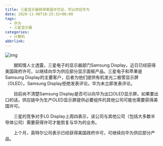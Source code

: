 ```yaml
---
title: 三星显示器获得美国许可证，可以供应华为
date: 2020-11-08T18:25:32+08:00
tags:
  - 华为
  - 三星显示器
categories:
  - 计算机
abbrlink:
---
```


![img](https://cdn.jsdelivr.net/gh/yakeing/Documentation@main/Hexo/images/fcab-kcaeqzx2757063.jpg)

　　据知情人士透露，三星电子的显示器部门Samsung Display，近日已经获得美国政府许可，以继续向华为供应部分显示面板产品。三星电子和苹果是Samsung Display的主要客户，后者为他们提供有机发光二极管显示屏（OLED）。Samsung Display拒绝发表评论。华为未立即发表评论。

　　目前尚不清楚Samsung Display是否可以向华为出口OLED显示屏。如果要出口的话，供应链中为生产OLED显示屏提供必要组件的其他公司可能也需要获得美国许可。

　　三星的竞争对手LG Display上周四表示，该公司与其他公司（包括大多数半导体公司）需要获得许可才能恢复与华为的业务。

　　上个月，英特尔公司表示已经获得美国政府许可，可继续向华为供应部分产品。